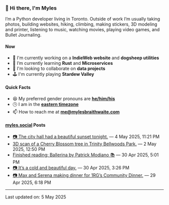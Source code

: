 ### 👋 Hi there, I'm Myles

I’m a Python developer living in Toronto. Outside of work I’m usually taking photos, building websites, hiking, climbing, making stickers, 3D modeling and printer, listening to music, watching movies, playing video games, and Bullet Journaling.

#### Now

-   🔭 I'm currently working on a **IndieWeb website** and **dogsheep utilities**
-   🌱 I’m currently learning **Rust** and **Microservices**
-   👯 I'm looking to collaborate on **data projects**
-   🕹️ I'm currently playing **Stardew Valley**

#### Quick Facts

-   😆 My preferred gender pronouns are **[he/him/his](https://www.mypronouns.org/he-him)**
-   🕒 I am in the **[eastern timezone](https://time.is/Toronto)**
-   📫 How to reach me at **[me@mylesbraithwaite.com](mailto:me@mylesbraithwaite.com)**

<!--
-   🤔 I’m looking for help with ...
-   💬 Ask me about ...
-   ⚡ Fun fact: ...
-->

#### [myles.social](https://myles.social/) Posts
<!-- START: MICROBLOG_POSTS -->
-   [📷 The city hall had a beautiful sunset tonight.](https://myles.social/2025/05/04/the-city-hall-had-a.html) — 4 May 2025, 11:21 PM
-   [3D scan of a Cherry Blossom tree in Trinity Bellwoods Park.](https://myles.social/2025/05/02/d-scan-of-a-cherry.html) — 2 May 2025, 12:50 PM
-   [Finished reading: Ballerina by Patrick Modiano 📚](https://myles.social/2025/04/30/finished-reading-ballerina-by-patrick.html) — 30 Apr 2025, 5:01 PM
-   [📷 It’s a cold and beautiful day.](https://myles.social/2025/04/30/its-a-cold-and-beautiful.html) — 30 Apr 2025, 3:26 PM
-   [📷 Max and Serena making dinner for 1RG’s Community Dinner.](https://myles.social/2025/04/29/max-and-serena-making-dinner.html) — 29 Apr 2025, 6:18 PM
<!-- END: MICROBLOG_POSTS -->

---

<!-- START: LAST_UPDATED_AT -->
Last updated on: 5 May 2025
<!-- END: LAST_UPDATED_AT -->
